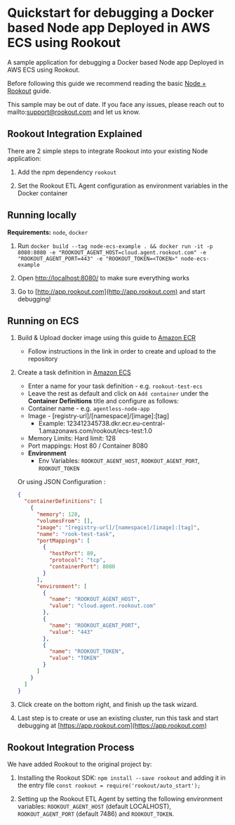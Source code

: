 # Quickstart for debugging a Docker based Node app Deployed in AWS ECS using Rookout

A sample application for debugging a Docker based Node app Deployed in AWS ECS using Rookout.

Before following this guide we recommend reading the basic [Node + Rookout] guide.

This sample may be out of date. If you face any issues, please reach out to mailto:support@rookout.com and let us know.

## Rookout Integration Explained

There are 2 simple steps to integrate Rookout into your existing Node application:

1. Add the npm dependency `rookout`

1. Set the Rookout ETL Agent configuration as environment variables in the Docker container


## Running locally
**Requirements:** `node`, `docker`

1. Run `docker build --tag node-ecs-example . && docker run -it -p 8080:8080 -e "ROOKOUT_AGENT_HOST=cloud.agent.rookout.com" -e "ROOKOUT_AGENT_PORT=443" -e "ROOKOUT_TOKEN=<TOKEN>" node-ecs-example`

1. Open [http://localhost:8080/](http://localhost:8080/) to make sure everything works

1. Go to [http://app.rookout.com](http://app.rookout.com) and start debugging! 

## Running on ECS

1. Build & Upload docker image using this guide to [Amazon ECR](https://console.aws.amazon.com/ecs/home?#/repositories/create/new)
    - Follow instructions in the link in order to create and upload to the repository
    
1. Create a task definition in [Amazon ECS](https://console.aws.amazon.com/ecs/home?#/taskDefinitions/create)
    - Enter a name for your task definition - e.g. `rookout-test-ecs`
    - Leave the rest as default and click on `Add container` under the **Container Definitions** title and configure as follows:
    - Container name - e.g. `agentless-node-app`
    - Image - [registry-url]/[namespace]/[image]:[tag]
        - Example: 123412345738.dkr.ecr.eu-central-1.amazonaws.com/rookout/ecs-test:1.0
    - Memory Limits: Hard limit: 128
    - Port mappings: Host 80 / Container 8080
    - **Environment**
        - Env Variables: `ROOKOUT_AGENT_HOST`, `ROOKOUT_AGENT_PORT`, `ROOKOUT_TOKEN`
    
    Or using JSON Configuration :
    ```json
    {
      "containerDefinitions": [
        {
          "memory": 128,
          "volumesFrom": [],
          "image": "[registry-url]/[namespace]/[image]:[tag]",
          "name": "rook-test-task",
          "portMappings": [
            {
              "hostPort": 80,
              "protocol": "tcp",
              "containerPort": 8080
            }
          ],
          "environment": [
            {
              "name": "ROOKOUT_AGENT_HOST",
              "value": "cloud.agent.rookout.com"
            },
            {
              "name": "ROOKOUT_AGENT_PORT",
              "value": "443"
            },
            {
              "name": "ROOKOUT_TOKEN",
              "value": "TOKEN"
            }
          ]
        }
      ]
    }
    ```
        
1. Click create on the bottom right, and finish up the task wizard.

1. Last step is to create or use an existing cluster, run this task and start debugging at [https://app.rookout.com](https://app.rookout.com)
    

## Rookout Integration Process
We have added Rookout to the original project by:
1. Installing the Rookout SDK: `npm install --save rookout` and adding it in the entry file `const rookout = require('rookout/auto_start');`
    
1. Setting up the Rookout ETL Agent by setting the following environment variables: `ROOKOUT_AGENT_HOST` (default LOCALHOST), `ROOKOUT_AGENT_PORT` (default 7486) and `ROOKOUT_TOKEN`.

[Node + Rookout]: https://docs.rookout.com/docs/rooks-setup.html
